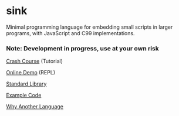 sink
====

Minimal programming language for embedding small scripts in larger programs, with JavaScript and C99
implementations.

### Note: Development in progress, use at your own risk

[Crash Course](https://github.com/voidqk/sink/blob/master/docs/crash-course.md) (Tutorial)

[Online Demo](https://rawgit.com/voidqk/sink/master/src/repl.html) (REPL)

[Standard Library](https://github.com/voidqk/sink/blob/master/docs/lib.md)

[Example Code](https://github.com/voidqk/sink/blob/master/tests/0.sanity/sanity.sink)

[Why Another Language](https://github.com/voidqk/sink/blob/master/docs/why.md)
